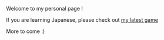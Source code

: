 Welcome to my personal page !

If you are learning Japanese, please check out [my latest game](http://kanjigame.didiermarin.com/)

More to come :)
